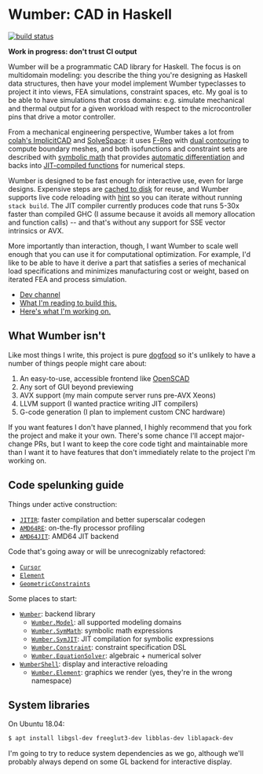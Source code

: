 # Wumber: CAD in Haskell
[![build status](https://travis-ci.org/spencertipping/wumber.svg?branch=master)](https://travis-ci.org/spencertipping/wumber)

**Work in progress: don't trust CI output**

Wumber will be a programmatic CAD library for Haskell. The focus is on
multidomain modeling: you describe the thing you're designing as Haskell data
structures, then have your model implement Wumber typeclasses to project it into
views, FEA simulations, constraint spaces, etc. My goal is to be able to have
simulations that cross domains: e.g. simulate mechanical and thermal output for
a given workload with respect to the microcontroller pins that drive a motor
controller.

From a mechanical engineering perspective, Wumber takes a lot from [colah's
ImplicitCAD][ic] and [SolveSpace][ss]: it uses [F-Rep][fr] with [dual
contouring][dc] to compute boundary meshes, and both isofunctions and constraint
sets are described with [symbolic math][sym] that provides [automatic
differentiation][der] and backs into [JIT-compiled functions][jit] for numerical
steps.

Wumber is designed to be fast enough for interactive use, even for large
designs. Expensive steps are [cached to disk][disk] for reuse, and Wumber
supports live code reloading with [hint][hint] so you can iterate without
running `stack build`. The JIT compiler currently produces code that runs 5-30x
faster than compiled GHC (I assume because it avoids all memory allocation and
function calls) -- and that's without any support for SSE vector intrinsics or
AVX.

More importantly than interaction, though, I want Wumber to scale well enough
that you can use it for computational optimization. For example, I'd like to be
able to have it derive a part that satisfies a series of mechanical load
specifications and minimizes manufacturing cost or weight, based on iterated FEA
and process simulation.

+ [Dev channel](https://dev.spencertipping.com/channel/wumber)
+ [What I'm reading to build this.](design/reading.md)
+ [Here's what I'm working on.](design/frontier.md)


## What Wumber isn't
Like most things I write, this project is pure [dogfood][dog] so it's unlikely
to have a number of things people might care about:

1. An easy-to-use, accessible frontend like [OpenSCAD][oscad]
2. Any sort of GUI beyond previewing
3. AVX support (my main compute server runs pre-AVX Xeons)
4. LLVM support (I wanted practice writing JIT compilers)
5. G-code generation (I plan to implement custom CNC hardware)

If you want features I don't have planned, I highly recommend that you fork the
project and make it your own. There's some chance I'll accept major-change PRs,
but I want to keep the core code tight and maintainable more than I want it to
have features that don't immediately relate to the project I'm working on.


## Code spelunking guide
Things under active construction:

+ [`JITIR`][jitir]: faster compilation and better superscalar codegen
+ [`AMD64RE`][amdre]: on-the-fly processor profiling
+ [`AMD64JIT`][amdjit]: AMD64 JIT backend

Code that's going away or will be unrecognizably refactored:

+ [`Cursor`](src/Wumber/Cursor.hs)
+ [`Element`](src/Wumber/Element.hs)
+ [`GeometricConstraints`](src/Wumber/GeometricConstraints.hs)

Some places to start:

+ [`Wumber`](src/Wumber.hs): backend library
  + [`Wumber.Model`](src/Wumber/Model.hs): all supported modeling domains
  + [`Wumber.SymMath`](src/Wumber/SymMath.hs): symbolic math expressions
  + [`Wumber.SymJIT`][jit]: JIT compilation for symbolic expressions
  + [`Wumber.Constraint`][const]: constraint specification DSL
  + [`Wumber.EquationSolver`][esolv]: algebraic + numerical solver
+ [`WumberShell`](shell/WumberShell.hs): display and interactive reloading
  + [`Wumber.Element`](src/Wumber/Element.hs): graphics we render (yes, they're
    in the wrong namespace)

[ic]: http://implicitcad.org
[ss]: http://solvespace.com/index.pl
[fr]: https://en.wikipedia.org/wiki/Function_representation
[dc]: https://www.boristhebrave.com/2018/04/15/dual-contouring-tutorial/
[dog]: https://en.wikipedia.org/wiki/Eating_your_own_dog_food
[hint]: https://hackage.haskell.org/package/hint
[oscad]: https://en.wikipedia.org/wiki/OpenSCAD

[sym]: src/Wumber/SymMath.hs
[der]: src/Wumber/SymDerivative.hs
[jit]: src/Wumber/SymJIT.hs
[disk]: src/WumberShell/ComputedCache.hs
[jitir]: src/Wumber/JITIR.hs
[amdre]: src/Wumber/AMD64RE.hs
[amdjit]: src/Wumber/AMD64JIT.hs
[const]: src/Wumber/Constraint.hs
[esolv]: src/Wumber/EquationSolver.hs


## System libraries
On Ubuntu 18.04:

```sh
$ apt install libgsl-dev freeglut3-dev libblas-dev liblapack-dev
```

I'm going to try to reduce system dependencies as we go, although we'll probably
always depend on some GL backend for interactive display.
